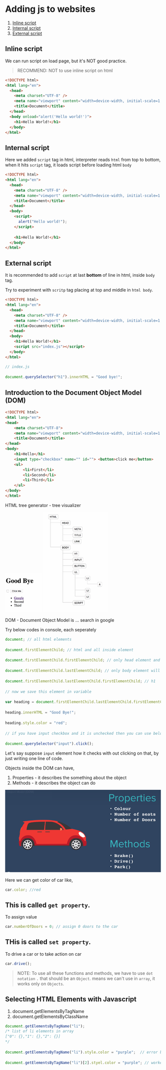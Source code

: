# Adding js to websites

1. [Inline script](#inline-script)
2. [Internal script](#internal-script)
3. [External script](#external-script)

## Inline script

We can run script on load page, but it's NOT good practice.

> RECOMMEND: NOT to use inline script on html

```html
<!DOCTYPE html>
<html lang="en">
  <head>
    <meta charset="UTF-8" />
    <meta name="viewport" content="width=device-width, initial-scale=1.0" />
    <title>Document</title>
  </head>
  <body onload="alert('Hello world!')">
    <h1>Hello World!</h1>
  </body>
</html>
```

## Internal script

Here we added `script` tag in html, interpreter reads `html` from top to bottom, when it hits `script` tag, it loads script before loading html `body`

```html
<!DOCTYPE html>
<html lang="en">
  <head>
    <meta charset="UTF-8" />
    <meta name="viewport" content="width=device-width, initial-scale=1.0" />
    <title>Document</title>
  </head>
  <body>
    <script>
      alert("Hello world!");
    </script>

    <h1>Hello World!</h1>
  </body>
</html>
```

## External script

It is recommended to add `script` at last **bottom** of line in html, inside `body` tag.

Try to experiment with `scritp` tag placing at top and middle in `html body`.

```html
<!DOCTYPE html>
<html lang="en">
  <head>
    <meta charset="UTF-8" />
    <meta name="viewport" content="width=device-width, initial-scale=1.0" />
    <title>Document</title>
  </head>
  <body>
    <h1>Hello World!</h1>
    <script src="index.js"></script>
  </body>
</html>
```

```js
// index.js

document.querySelector("h1").innerHTML = "Good bye!";
```

## Introduction to the Document Object Model (DOM)

```html
<!DOCTYPE html>
<html lang="en">
<head>
    <meta charset="UTF-8">
    <meta name="viewport" content="width=device-width, initial-scale=1.0">
    <title>Document</title>
</head>
<body>
    <h1>Hello</h1>
    <input type="checkbox" name="" id=""> <button>click me</button>
    <ul>
        <li>First</li>
        <li>Second</li>
        <li>Third</li>
    </ul>
</body>
</html>
```

HTML tree generator - tree visualizer

![DOM code](./assets/JS/DOM/DOM-example.png)
![DOM tree](./assets/JS/DOM/DOM-tree.png)

DOM - Document Object Model is ... search in google

Try below codes in console, each seperately

```js
document; // all html elements

document.firstElementChild; // html and all inside element

document.firstElementChild.firstElementChild; // only head element and it's inside element

document.firstElementChild.lastElementChild; // only body element will appear

document.firstElementChild.lastElementChild.firstElementChild; // h1

// now we save this element in variable

var heading = document.firstElementChild.lastElementChild.firstElementChild;

heading.innerHTML = "Good Bye!";

heading.style.color = "red";

// if you have input checkbox and it is unchecked then you can use below code to check

document.querySelector("input").click();
```

Let's say suppose `input` element how it checks with out clicking on that, by just writing one line of code.

Objects inside the DOM can have,

1. Properties - it describes the something about the object
2. Methods - it describes the object can do

![car object](./assets/JS/DOM/car-example.png)

Here we can get color of car like,

```js
car.color; //red
```

This is called `get property`.
---
To assign value
```js
car.numberOfDoors = 0; // assign 0 doors to the car
```
THis is called `set property`.
---
To drive a car or to take action on car
```js
car.drive();
```

> NOTE: To use all these functions and methods, we have to use `dot notation` ` . `  that should be an `Object`. means we can't use in `array`, it works only on `Objects`.


## Selecting HTML Elements with Javascript

1. document.getElementsByTagName
2. document.getElementsByClassName
```js
document.getElementsByTagName("li"); 
/* list of li elements in array
["0": {},"1": {},"2": {}]
*/

document.getElementsByTagName("li").style.color = "purple";  // error because it's an array

document.getElementsByTagName("li")[2].styel.color = "purple"; // worked
```

